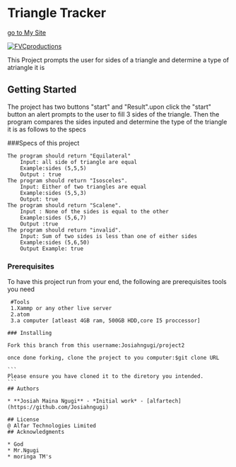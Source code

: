 # Triangle Tracker
<a href="https://josiahngugi.github.io/project2/">go to My Site</a>

<a href="http://fvcproductions.com"><img src="https://avatars1.githubusercontent.com/u/4284691?v=3&s=200" title="FVCproductions" alt="FVCproductions"></a>

This Project prompts the user for sides of a triangle and determine a type of  atriangle it is
## Getting Started
The project has two buttons "start" and "Result".upon click the "start" button an alert prompts  to the user to fill 3 sides of the triangle.
Then the program compares the sides inputed and determine the type of the triangle it is as follows to the specs

###Specs of this project

    The program should return "Equilateral"
        Input: all side of triangle are equal
        Example:sides (5,5,5)
        Output : true
    The program should return "Isosceles".
        Input: Either of two triangles are equal
        Example:sides (5,5,3)
        Output: true
    The program should return "Scalene".
        Input : None of the sides is equal to the other
        Example:sides (5,6,7)
        Output :true
    The program should return "invalid".
        Input: Sum of two sides is less than one of either sides
        Example:sides (5,6,50)
        Output Example: true

### Prerequisites
To have this project run from your end, the following are prerequisites tools you need
````
 #Tools 
 1.Xammp or any other live server
 2.atom
 3.a computer [atleast 4GB ram, 500GB HDD,core I5 proccessor]

### Installing

Fork this branch from this username:Josiahngugi/project2

once done forking, clone the project to you computer:$git clone URL

```
Please ensure you have cloned it to the diretory you intended.
```
## Authors

* **Josiah Maina Ngugi** - *Initial work* - [alfartech](https://github.com/Josiahngugi)

## License
@ Alfar Technologies Limited 
## Acknowledgments

* God
* Mr.Ngugi
* moringa TM's
